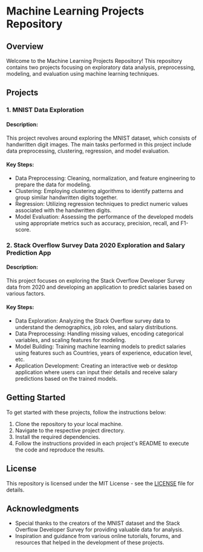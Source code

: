# Machine Learning Projects Repository

## Overview

Welcome to the Machine Learning Projects Repository! This repository contains two projects focusing on exploratory data analysis, preprocessing, modeling, and evaluation using machine learning techniques.

## Projects

### 1. MNIST Data Exploration

#### Description:
This project revolves around exploring the MNIST dataset, which consists of handwritten digit images. The main tasks performed in this project include data preprocessing, clustering, regression, and model evaluation.

#### Key Steps:
- Data Preprocessing: Cleaning, normalization, and feature engineering to prepare the data for modeling.
- Clustering: Employing clustering algorithms to identify patterns and group similar handwritten digits together.
- Regression: Utilizing regression techniques to predict numeric values associated with the handwritten digits.
- Model Evaluation: Assessing the performance of the developed models using appropriate metrics such as accuracy, precision, recall, and F1-score.

### 2. Stack Overflow Survey Data 2020 Exploration and Salary Prediction App

#### Description:
This project focuses on exploring the Stack Overflow Developer Survey data from 2020 and developing an application to predict salaries based on various factors.

#### Key Steps:
- Data Exploration: Analyzing the Stack Overflow survey data to understand the demographics, job roles, and salary distributions.
- Data Preprocessing: Handling missing values, encoding categorical variables, and scaling features for modeling.
- Model Building: Training machine learning models to predict salaries using features such as Countries, years of experience, education level, etc.
- Application Development: Creating an interactive web or desktop application where users can input their details and receive salary predictions based on the trained models.

## Getting Started

To get started with these projects, follow the instructions below:

1. Clone the repository to your local machine.
2. Navigate to the respective project directory.
3. Install the required dependencies.
4. Follow the instructions provided in each project's README to execute the code and reproduce the results.

## License

This repository is licensed under the MIT License - see the [LICENSE](LICENSE) file for details.

## Acknowledgments

- Special thanks to the creators of the MNIST dataset and the Stack Overflow Developer Survey for providing valuable data for analysis.
- Inspiration and guidance from various online tutorials, forums, and resources that helped in the development of these projects.
